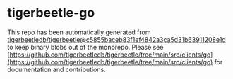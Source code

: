 # tigerbeetle-go
This repo has been automatically generated from [tigerbeetledb/tigerbeetle@c5855baceb83f1ef4842a3ca5d31b63911208e1d](https://github.com/tigerbeetledb/tigerbeetle/commit/c5855baceb83f1ef4842a3ca5d31b63911208e1d) to keep binary blobs out of the monorepo. Please see [https://github.com/tigerbeetledb/tigerbeetle/tree/main/src/clients/go](https://github.com/tigerbeetledb/tigerbeetle/tree/main/src/clients/go) for documentation and contributions.
